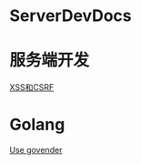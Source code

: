 # ServerDevDocs

# 服务端开发
[XSS和CSRF](Server/1_xss_csrf.md)

# Golang
[Use govender](Golang/1_govendor.md)




